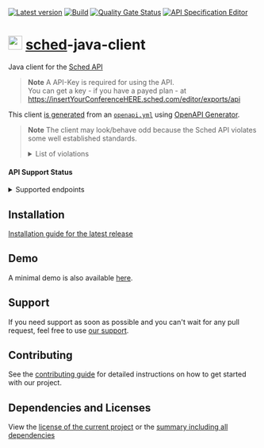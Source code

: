 [![Latest version](https://img.shields.io/maven-central/v/com.xdev-software/sched-java-client?logo=apache%20maven)](https://mvnrepository.com/artifact/com.xdev-software/sched-java-client)
[![Build](https://img.shields.io/github/actions/workflow/status/xdev-software/sched-java-client/checkBuild.yml?branch=develop)](https://github.com/xdev-software/sched-java-client/actions/workflows/checkBuild.yml?query=branch%3Adevelop)
[![Quality Gate Status](https://sonarcloud.io/api/project_badges/measure?project=xdev-software_sched-java-client&metric=alert_status)](https://sonarcloud.io/dashboard?id=xdev-software_sched-java-client)
[![API Specification Editor](https://img.shields.io/badge/API--Spec-Editor-85ea2d?logo=swagger)](https://editor.swagger.io/?url=https://raw.githubusercontent.com/xdev-software/sched-java-client/develop/openapi/openapi.yml)

# <img src="https://i0.wp.com/sched.com/wp-content/uploads/2021/11/cropped-favicon.png?fit=28,28&ssl=1" height="28" /> [sched](https://sched.com/)-java-client
Java client for the [Sched API](https://sched.com/api)

> **Note**
> A API-Key is required for using the API.<br/>
> You can get a key - if you have a payed plan - at https://insertYourConferenceHERE.sched.com/editor/exports/api

This client [is generated](./sched-java-client/pom.xml) from an [``openapi.yml``](./openapi/openapi.yml) using [OpenAPI Generator](https://openapi-generator.tech/).

> **Note**
> The client may look/behave odd because the Sched API violates some well established standards.
> <details><summary>List of violations</summary>
> 
> * Errors are (partially) returned with status code [``200 (OK)``](https://developer.mozilla.org/en-US/docs/Web/HTTP/Status/200)
> * ``text/html`` is used as [content type](https://developer.mozilla.org/en-US/docs/Web/HTTP/Basics_of_HTTP/MIME_types#important_mime_types_for_web_developers) for plain text (should be ``text/plain``)
> * ``boolean`` is handled as ``"Y"``/``"N"`` or as ``"0"``/``"1"``
> * Numbers are (partially) handled as string
> * Dates are not formatted according to [``RFC 3339``](https://datatracker.ietf.org/doc/html/rfc3339)
> * Sometimes unix timestamps are used instead of dates
> * Arrays are not handled as arrays and instead comma separated lists are used
> * Some fields are not returned when using the 'Read-Only API Key' e.g. the ``id`` of users
> * Incorrect [HTTP Request methods](https://developer.mozilla.org/en-US/docs/Web/HTTP/Methods) are used. E.g. ``GET`` for  ``/api/session/del`` (should be ``DELETE``)
> * Some endpoints don't return JSON by default
> 
> </details>

#### API Support Status

<details><summary>Supported endpoints</summary>

* Site
  * Sync
* Session
  * Add ✔️
  * Modify ✔️
  * Delete ✔️
  * List ✔️
  * Export ✔️
  * Seats
  * Count
* User
  * List ✔️
  * Add ✔️
  * Modify
  * Get
  * Active
  * Avatar
  * Sessions
* Auth¹
  * Login
* Tag
  * Add
  * Modify
  * Delete
  * List
* Going¹
  * Add
  * Delete
  * Schedule
  * All
* Assets
  * Banner
* Role
  * Add ✔️
  * Delete ✔️
  * Export

¹ Handles `User Session Key`
</details>

## Installation
[Installation guide for the latest release](https://github.com/xdev-software/sched-java-client/releases/latest#Installation)

## Demo
A minimal demo is also available [here](./sched-java-client-demo/src/main/java/software/xdev/Application.java).

## Support
If you need support as soon as possible and you can't wait for any pull request, feel free to use [our support](https://xdev.software/en/services/support).

## Contributing
See the [contributing guide](./CONTRIBUTING.md) for detailed instructions on how to get started with our project.

## Dependencies and Licenses
View the [license of the current project](LICENSE) or the [summary including all dependencies](https://xdev-software.github.io/sched-java-client/dependencies/)
